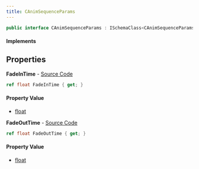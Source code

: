 ```yaml
---
title: CAnimSequenceParams
---
```


```csharp
public interface CAnimSequenceParams : ISchemaClass<CAnimSequenceParams>, ISchemaField, ISchemaClass, INativeHandle
```

#### Implements

## Properties

**FadeInTime** - [Source Code](https://github.com/swiftly-solution/swiftlys2/blob/master/managed/src/SwiftlyS2.Generated/Schemas/Interfaces/CAnimSequenceParams.cs#L16)

```csharp
ref float FadeInTime { get; }
```

#### Property Value

- [float](https://learn.microsoft.com/dotnet/api/system.single)

**FadeOutTime** - [Source Code](https://github.com/swiftly-solution/swiftlys2/blob/master/managed/src/SwiftlyS2.Generated/Schemas/Interfaces/CAnimSequenceParams.cs#L18)

```csharp
ref float FadeOutTime { get; }
```

#### Property Value

- [float](https://learn.microsoft.com/dotnet/api/system.single)


